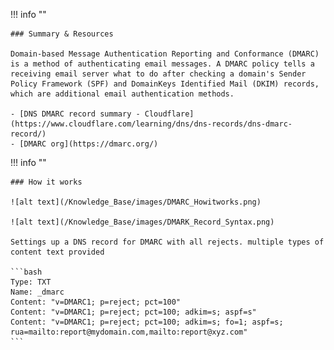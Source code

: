!!! info ""

    ### Summary & Resources

    Domain-based Message Authentication Reporting and Conformance (DMARC) is a method of authenticating email messages. A DMARC policy tells a receiving email server what to do after checking a domain's Sender Policy Framework (SPF) and DomainKeys Identified Mail (DKIM) records, which are additional email authentication methods.

    - [DNS DMARC record summary - Cloudflare](https://www.cloudflare.com/learning/dns/dns-records/dns-dmarc-record/)
    - [DMARC org](https://dmarc.org/)


!!! info ""

    ### How it works

    ![alt text](/Knowledge_Base/images/DMARC_Howitworks.png)

    ![alt text](/Knowledge_Base/images/DMARK_Record_Syntax.png)

    Settings up a DNS record for DMARC with all rejects. multiple types of content text provided

    ```bash
    Type: TXT
    Name: _dmarc
    Content: "v=DMARC1; p=reject; pct=100"
    Content: "v=DMARC1; p=reject; pct=100; adkim=s; aspf=s"
    Content: "v=DMARC1; p=reject; pct=100; adkim=s; fo=1; aspf=s; rua=mailto:report@mydomain.com,mailto:report@xyz.com"
    ```
